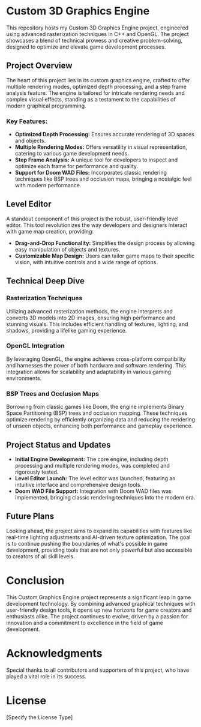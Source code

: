 # Custom 3D Graphics Engine 

This repository hosts my Custom 3D Graphics Engine project, engineered using advanced rasterization techniques in C++ and OpenGL. The project showcases a blend of technical prowess and creative problem-solving, designed to optimize and elevate game development processes.

## Project Overview

The heart of this project lies in its custom graphics engine, crafted to offer multiple rendering modes, optimized depth processing, and a step frame analysis feature. The engine is tailored for intricate rendering needs and complex visual effects, standing as a testament to the capabilities of modern graphical programming.

### Key Features:
- **Optimized Depth Processing:** Ensures accurate rendering of 3D spaces and objects.
- **Multiple Rendering Modes:** Offers versatility in visual representation, catering to various game development needs.
- **Step Frame Analysis:** A unique tool for developers to inspect and optimize each frame for performance and quality.
- **Support for Doom WAD Files:** Incorporates classic rendering techniques like BSP trees and occlusion maps, bringing a nostalgic feel with modern performance.

## Level Editor

A standout component of this project is the robust, user-friendly level editor. This tool revolutionizes the way developers and designers interact with game map creation, providing:

- **Drag-and-Drop Functionality:** Simplifies the design process by allowing easy manipulation of objects and textures.
- **Customizable Map Design:** Users can tailor game maps to their specific vision, with intuitive controls and a wide range of options.

## Technical Deep Dive

### Rasterization Techniques
Utilizing advanced rasterization methods, the engine interprets and converts 3D models into 2D images, ensuring high performance and stunning visuals. This includes efficient handling of textures, lighting, and shadows, providing a lifelike gaming experience.

### OpenGL Integration
By leveraging OpenGL, the engine achieves cross-platform compatibility and harnesses the power of both hardware and software rendering. This integration allows for scalability and adaptability in various gaming environments.

### BSP Trees and Occlusion Maps
Borrowing from classic games like Doom, the engine implements Binary Space Partitioning (BSP) trees and occlusion mapping. These techniques optimize rendering by efficiently organizing data and reducing the rendering of unseen objects, enhancing both performance and gameplay experience.

## Project Status and Updates
- **Initial Engine Development:** The core engine, including depth processing and multiple rendering modes, was completed and rigorously tested.
- **Level Editor Launch:** The level editor was launched, featuring an intuitive interface and comprehensive design tools.
- **Doom WAD File Support:** Integration with Doom WAD files was implemented, bringing classic rendering techniques into the modern era.

## Future Plans
Looking ahead, the project aims to expand its capabilities with features like real-time lighting adjustments and AI-driven texture optimization. The goal is to continue pushing the boundaries of what's possible in game development, providing tools that are not only powerful but also accessible to creators of all skill levels.

# Conclusion

This Custom Graphics Engine project represents a significant leap in game development technology. By combining advanced graphical techniques with user-friendly design tools, it opens up new horizons for game creators and enthusiasts alike. The project continues to evolve, driven by a passion for innovation and a commitment to excellence in the field of game development.

# Acknowledgments
Special thanks to all contributors and supporters of this project, who have played a vital role in its success.

# License
[Specify the License Type]
